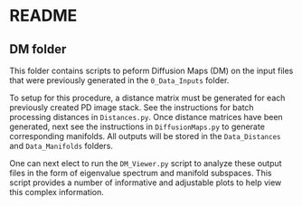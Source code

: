# README
## DM folder

This folder contains scripts to peform Diffusion Maps (DM) on the input files that were previously generated in the `0_Data_Inputs` folder. 

To setup for this procedure, a distance matrix must be generated for each previously created PD image stack. See the instructions for batch processing distances in `Distances.py`. Once distance matrices have been generated, next see the instructions in `DiffusionMaps.py` to generate corresponding manifolds. All outputs will be stored in the `Data_Distances` and `Data_Manifolds` folders.

One can next elect to run the `DM_Viewer.py` script to analyze these output files in the form of eigenvalue spectrum and manifold subspaces. This script provides a number of informative and adjustable plots to help view this complex information.
